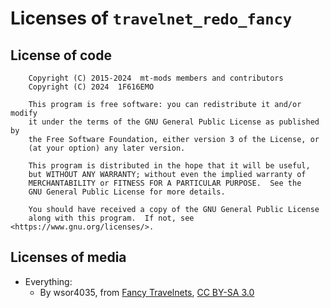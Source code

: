 # Licenses of `travelnet_redo_fancy`

## License of code

        Copyright (C) 2015-2024  mt-mods members and contributors
        Copyright (C) 2024  1F616EMO

        This program is free software: you can redistribute it and/or modify
        it under the terms of the GNU General Public License as published by
        the Free Software Foundation, either version 3 of the License, or
        (at your option) any later version.

        This program is distributed in the hope that it will be useful,
        but WITHOUT ANY WARRANTY; without even the implied warranty of
        MERCHANTABILITY or FITNESS FOR A PARTICULAR PURPOSE.  See the
        GNU General Public License for more details.

        You should have received a copy of the GNU General Public License
        along with this program.  If not, see <https://www.gnu.org/licenses/>.

## Licenses of media

* Everything:
  * By wsor4035, from [Fancy Travelnets](https://github.com/mt-mods/fancy_travelnet), [CC BY-SA 3.0][CCBYSA3]

[CCBYSA3]: http://creativecommons.org/licenses/by-sa/3.0/

